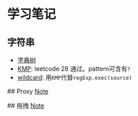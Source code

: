 # 学习笔记

## 字符串

* [字典树](string/trie.md)
* [KMP](string/KMP.md): leetcode 28 通过。pattern可含有`?`
* [wildcard](string/wildcard): 用`KMP`代替`regExp.exec(source)`

## Proxy
[Note](proxy/NOTE.md)

## 拖拽
[Note](dragdrop/NOTE.md)